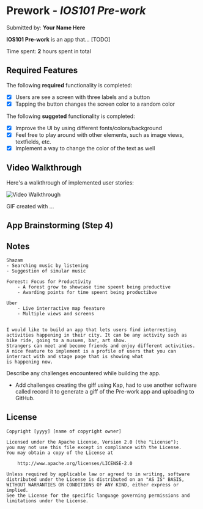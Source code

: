 # Prework - *IOS101 Pre-work*

Submitted by: **Your Name Here**

**IOS101 Pre-work** is an app that... [TODO] 

Time spent: **2** hours spent in total

## Required Features

The following **required** functionality is completed:

- [x] Users are see a screen with three labels and a button
- [x] Tapping the button changes the screen color to a random color

The following **suggeted** functionality is completed:

- [x] Improve the UI by using different fonts/colors/background
- [x] Feel free to play around with other elements, such as image views, textfields, etc.
- [x] Implement a way to change the color of the text as well
 
## Video Walkthrough

Here's a walkthrough of implemented user stories:

<img src='http://g.recordit.co/6xgHBJ8E4Z.gif' title='Video Walkthrough' width='' alt='Video Walkthrough' />

<!-- Replace this with whatever GIF tool you used! -->
GIF created with ...  
<!-- Recommended tools:
[Kap](https://recordit.co/) for macOS
[Kap](https://getkap.co/) for macOS
[ScreenToGif](https://www.screentogif.com/) for Windows
[peek](https://github.com/phw/peek) for Linux. -->

## App Brainstorming (Step 4)

## Notes

    Shazam
    - Searching music by listening
    - Suggestion of simular music
    
    Foreest: Focus for Productivity
        - A forest grow to showcase time speent being productive
        - Awarding points for time speent being productibve 
        
    Uber
        - Live interractive map feeature 
        - Multiple views and screens 
    
    
    I would like to build an app that lets users find interresting activities happening in their city. It can be any activity such as bike ride, going to a musuem, bar, art show.
    Strangers can meet and become friends and enjoy different activities. A nice feature to implement is a profile of users that you can interract with and stage page that is showing what
    is happening now. 
    

Describe any challenges encountered while building the app.

- Add challenges creating the giff using Kap, had to use another software called record it to generate a giff of the Pre-work app and uploading to GitHub.

## License

    Copyright [yyyy] [name of copyright owner]

    Licensed under the Apache License, Version 2.0 (the "License");
    you may not use this file except in compliance with the License.
    You may obtain a copy of the License at

        http://www.apache.org/licenses/LICENSE-2.0

    Unless required by applicable law or agreed to in writing, software
    distributed under the License is distributed on an "AS IS" BASIS,
    WITHOUT WARRANTIES OR CONDITIONS OF ANY KIND, either express or implied.
    See the License for the specific language governing permissions and
    limitations under the License.
